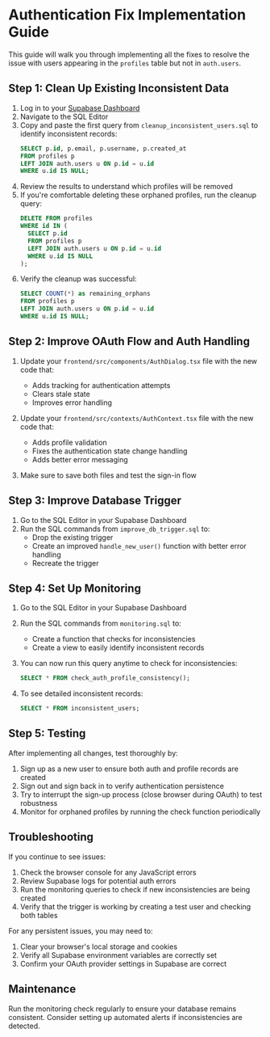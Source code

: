 # Authentication Fix Implementation Guide

This guide will walk you through implementing all the fixes to resolve the issue with users appearing in the `profiles` table but not in `auth.users`.

## Step 1: Clean Up Existing Inconsistent Data

1. Log in to your [Supabase Dashboard](https://app.supabase.com/)
2. Navigate to the SQL Editor
3. Copy and paste the first query from `cleanup_inconsistent_users.sql` to identify inconsistent records:
   ```sql
   SELECT p.id, p.email, p.username, p.created_at 
   FROM profiles p
   LEFT JOIN auth.users u ON p.id = u.id
   WHERE u.id IS NULL;
   ```
4. Review the results to understand which profiles will be removed
5. If you're comfortable deleting these orphaned profiles, run the cleanup query:
   ```sql
   DELETE FROM profiles
   WHERE id IN (
     SELECT p.id
     FROM profiles p
     LEFT JOIN auth.users u ON p.id = u.id
     WHERE u.id IS NULL
   );
   ```
6. Verify the cleanup was successful:
   ```sql
   SELECT COUNT(*) as remaining_orphans
   FROM profiles p
   LEFT JOIN auth.users u ON p.id = u.id
   WHERE u.id IS NULL;
   ```

## Step 2: Improve OAuth Flow and Auth Handling

1. Update your `frontend/src/components/AuthDialog.tsx` file with the new code that:
   - Adds tracking for authentication attempts
   - Clears stale state
   - Improves error handling

2. Update your `frontend/src/contexts/AuthContext.tsx` file with the new code that:
   - Adds profile validation
   - Fixes the authentication state change handling
   - Adds better error messaging

3. Make sure to save both files and test the sign-in flow

## Step 3: Improve Database Trigger

1. Go to the SQL Editor in your Supabase Dashboard
2. Run the SQL commands from `improve_db_trigger.sql` to:
   - Drop the existing trigger
   - Create an improved `handle_new_user()` function with better error handling
   - Recreate the trigger

## Step 4: Set Up Monitoring

1. Go to the SQL Editor in your Supabase Dashboard
2. Run the SQL commands from `monitoring.sql` to:
   - Create a function that checks for inconsistencies
   - Create a view to easily identify inconsistent records

3. You can now run this query anytime to check for inconsistencies:
   ```sql
   SELECT * FROM check_auth_profile_consistency();
   ```

4. To see detailed inconsistent records:
   ```sql
   SELECT * FROM inconsistent_users;
   ```

## Step 5: Testing

After implementing all changes, test thoroughly by:

1. Sign up as a new user to ensure both auth and profile records are created
2. Sign out and sign back in to verify authentication persistence
3. Try to interrupt the sign-up process (close browser during OAuth) to test robustness
4. Monitor for orphaned profiles by running the check function periodically

## Troubleshooting

If you continue to see issues:

1. Check the browser console for any JavaScript errors
2. Review Supabase logs for potential auth errors 
3. Run the monitoring queries to check if new inconsistencies are being created
4. Verify that the trigger is working by creating a test user and checking both tables

For any persistent issues, you may need to:
1. Clear your browser's local storage and cookies
2. Verify all Supabase environment variables are correctly set
3. Confirm your OAuth provider settings in Supabase are correct

## Maintenance

Run the monitoring check regularly to ensure your database remains consistent. Consider setting up automated alerts if inconsistencies are detected. 